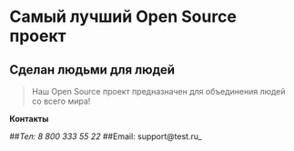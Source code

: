 # Самый лучший Open Source проект

## Сделан людьми для людей

> Наш Open Source проект предназначен для объединения людей со всего мира!

**Контакты**

##_Тел: 8 800 333 55 22_
##Email: support@test.ru_
